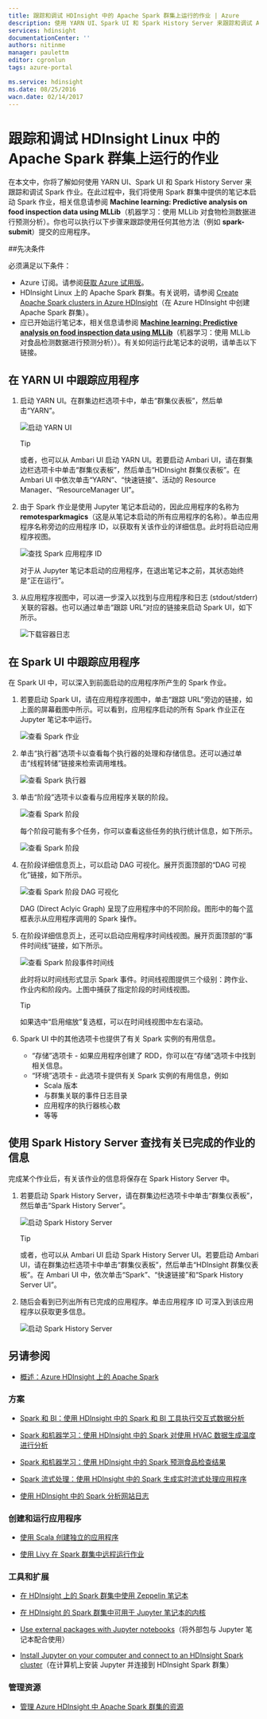 ```yaml
---
title: 跟踪和调试 HDInsight 中的 Apache Spark 群集上运行的作业 | Azure
description: 使用 YARN UI、Spark UI 和 Spark History Server 来跟踪和调试 Azure HDInsight 中的 Spark 群集上运行的作业
services: hdinsight
documentationCenter: ''
authors: nitinme
manager: paulettm
editor: cgronlun
tags: azure-portal

ms.service: hdinsight
ms.date: 08/25/2016
wacn.date: 02/14/2017
---
```


# 跟踪和调试 HDInsight Linux 中的 Apache Spark 群集上运行的作业

在本文中，你将了解如何使用 YARN UI、Spark UI 和 Spark History Server 来跟踪和调试 Spark 作业。在此过程中，我们将使用 Spark 群集中提供的笔记本启动 Spark 作业，相关信息请参阅 **Machine learning: Predictive analysis on food inspection data using MLLib**（机器学习：使用 MLLib 对食物检测数据进行预测分析）。你也可以执行以下步骤来跟踪使用任何其他方法（例如 **spark-submit**）提交的应用程序。

##先决条件

必须满足以下条件：

- Azure 订阅。请参阅[获取 Azure 试用版](https://www.azure.cn/pricing/1rmb-trial/)。
- HDInsight Linux 上的 Apache Spark 群集。有关说明，请参阅 [Create Apache Spark clusters in Azure HDInsight](./hdinsight-apache-spark-jupyter-spark-sql.md)（在 Azure HDInsight 中创建 Apache Spark 群集）。
- 应已开始运行笔记本，相关信息请参阅 **[Machine learning: Predictive analysis on food inspection data using MLLib](./hdinsight-apache-spark-machine-learning-mllib-ipython.md)**（机器学习：使用 MLLib 对食品检测数据进行预测分析））。有关如何运行此笔记本的说明，请单击以下链接。

## 在 YARN UI 中跟踪应用程序

1. 启动 YARN UI。在群集边栏选项卡中，单击“群集仪表板”，然后单击“YARN”。

    ![启动 YARN UI](./media/hdinsight-apache-spark-job-debugging/launch-yarn-ui.png)

    >[!TIP]
    > 或者，也可以从 Ambari UI 启动 YARN UI。若要启动 Ambari UI，请在群集边栏选项卡中单击“群集仪表板”，然后单击“HDInsight 群集仪表板”。在 Ambari UI 中依次单击“YARN”、“快速链接”、活动的 Resource Manager、“ResourceManager UI”。

3. 由于 Spark 作业是使用 Jupyter 笔记本启动的，因此应用程序的名称为 **remotesparkmagics**（这是从笔记本启动的所有应用程序的名称）。单击应用程序名称旁边的应用程序 ID，以获取有关该作业的详细信息。此时将启动应用程序视图。

    ![查找 Spark 应用程序 ID](./media/hdinsight-apache-spark-job-debugging/find-application-id.png)

    对于从 Jupyter 笔记本启动的应用程序，在退出笔记本之前，其状态始终是“正在运行”。

4. 从应用程序视图中，可以进一步深入以找到与应用程序和日志 (stdout/stderr) 关联的容器。也可以通过单击“跟踪 URL”对应的链接来启动 Spark UI，如下所示。

    ![下载容器日志](./media/hdinsight-apache-spark-job-debugging/download-container-logs.png)

## 在 Spark UI 中跟踪应用程序

在 Spark UI 中，可以深入到前面启动的应用程序所产生的 Spark 作业。

1. 若要启动 Spark UI，请在应用程序视图中，单击“跟踪 URL”旁边的链接，如上面的屏幕截图中所示。可以看到，应用程序启动的所有 Spark 作业正在 Jupyter 笔记本中运行。

    ![查看 Spark 作业](./media/hdinsight-apache-spark-job-debugging/view-spark-jobs.png)

2. 单击“执行器”选项卡以查看每个执行器的处理和存储信息。还可以通过单击“线程转储”链接来检索调用堆栈。

    ![查看 Spark 执行器](./media/hdinsight-apache-spark-job-debugging/view-spark-executors.png)

3. 单击“阶段”选项卡以查看与应用程序关联的阶段。

    ![查看 Spark 阶段](./media/hdinsight-apache-spark-job-debugging/view-spark-stages.png)

    每个阶段可能有多个任务，你可以查看这些任务的执行统计信息，如下所示。

    ![查看 Spark 阶段](./media/hdinsight-apache-spark-job-debugging/view-spark-stages-details.png)

4. 在阶段详细信息页上，可以启动 DAG 可视化。展开页面顶部的“DAG 可视化”链接，如下所示。

    ![查看 Spark 阶段 DAG 可视化](./media/hdinsight-apache-spark-job-debugging/view-spark-stages-dag-visualization.png)

    DAG (Direct Aclyic Graph) 呈现了应用程序中的不同阶段。图形中的每个蓝框表示从应用程序调用的 Spark 操作。

5. 在阶段详细信息页上，还可以启动应用程序时间线视图。展开页面顶部的“事件时间线”链接，如下所示。

    ![查看 Spark 阶段事件时间线](./media/hdinsight-apache-spark-job-debugging/view-spark-stages-event-timeline.png)

    此时将以时间线形式显示 Spark 事件。时间线视图提供三个级别：跨作业、作业内和阶段内。上图中捕获了指定阶段的时间线视图。

    >[!TIP]
    > 如果选中“启用缩放”复选框，可以在时间线视图中左右滚动。

6. Spark UI 中的其他选项卡也提供了有关 Spark 实例的有用信息。

    * “存储”选项卡 - 如果应用程序创建了 RDD，你可以在“存储”选项卡中找到相关信息。
    * “环境”选项卡 - 此选项卡提供有关 Spark 实例的有用信息，例如
        * Scala 版本
        * 与群集关联的事件日志目录
        * 应用程序的执行器核心数
        * 等等

## 使用 Spark History Server 查找有关已完成的作业的信息

完成某个作业后，有关该作业的信息将保存在 Spark History Server 中。

1. 若要启动 Spark History Server，请在群集边栏选项卡中单击“群集仪表板”，然后单击“Spark History Server”。

    ![启动 Spark History Server](./media/hdinsight-apache-spark-job-debugging/launch-spark-history-server.png)

    >[!TIP]
    > 或者，也可以从 Ambari UI 启动 Spark History Server UI。若要启动 Ambari UI，请在群集边栏选项卡中单击“群集仪表板”，然后单击“HDInsight 群集仪表板”。在 Ambari UI 中，依次单击“Spark”、“快速链接”和“Spark History Server UI”。

2. 随后会看到已列出所有已完成的应用程序。单击应用程序 ID 可深入到该应用程序以获取更多信息。

    ![启动 Spark History Server](./media/hdinsight-apache-spark-job-debugging/view-completed-applications.png)

## <a name="seealso"></a>另请参阅

* [概述：Azure HDInsight 上的 Apache Spark](./hdinsight-apache-spark-overview.md)

### 方案

* [Spark 和 BI：使用 HDInsight 中的 Spark 和 BI 工具执行交互式数据分析](./hdinsight-apache-spark-use-bi-tools.md)

* [Spark 和机器学习：使用 HDInsight 中的 Spark 对使用 HVAC 数据生成温度进行分析](./hdinsight-apache-spark-ipython-notebook-machine-learning.md)

* [Spark 和机器学习：使用 HDInsight 中的 Spark 预测食品检查结果](./hdinsight-apache-spark-machine-learning-mllib-ipython.md)

* [Spark 流式处理：使用 HDInsight 中的 Spark 生成实时流式处理应用程序](./hdinsight-apache-spark-eventhub-streaming.md)

* [使用 HDInsight 中的 Spark 分析网站日志](./hdinsight-apache-spark-custom-library-website-log-analysis.md)

### 创建和运行应用程序

* [使用 Scala 创建独立的应用程序](./hdinsight-apache-spark-create-standalone-application.md)

* [使用 Livy 在 Spark 群集中远程运行作业](./hdinsight-apache-spark-livy-rest-interface.md)

### 工具和扩展

* [在 HDInsight 上的 Spark 群集中使用 Zeppelin 笔记本](./hdinsight-apache-spark-use-zeppelin-notebook.md)

* [在 HDInsight 的 Spark 群集中可用于 Jupyter 笔记本的内核](./hdinsight-apache-spark-jupyter-notebook-kernels.md)

* [Use external packages with Jupyter notebooks](./hdinsight-apache-spark-jupyter-notebook-use-external-packages.md)（将外部包与 Jupyter 笔记本配合使用）

* [Install Jupyter on your computer and connect to an HDInsight Spark cluster](./hdinsight-apache-spark-jupyter-notebook-install-locally.md)（在计算机上安装 Jupyter 并连接到 HDInsight Spark 群集）

### 管理资源

* [管理 Azure HDInsight 中 Apache Spark 群集的资源](./hdinsight-apache-spark-resource-manager.md)

<!---HONumber=Mooncake_0711_2016-->